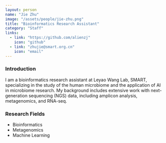```yaml
---
layout: person
name: "Jie Zhu"
image: "/assets/people/jie-zhu.png"
title: "Bioinformatics Research Assistant"
category: "Staff"
links:
  - link: "https://github.com/alienzj"
    icon: "github"
  - link: "zhujie@smart.org.cn"
    icon: "email"
---
```



### Introduction

I am a bioinformatics research assistant at Leyao Wang Lab, SMART, specializing in the study of the human microbiome and the application of AI in microbiome research. My background includes extensive work with next-generation sequencing (NGS) data, including amplicon analysis, metagenomics, and RNA-seq.

### Research Fields

- Bioinformatics
- Metagenomics
- Machine Learning

